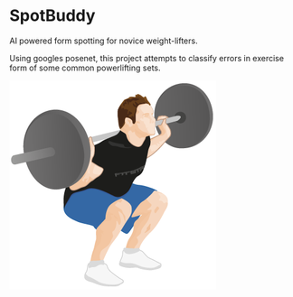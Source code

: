 # SpotBuddy
AI powered form spotting for novice weight-lifters.

Using googles posenet, this project attempts to classify errors in exercise form of some common powerlifting sets.

<img src = './assets/squat-one.png'>
